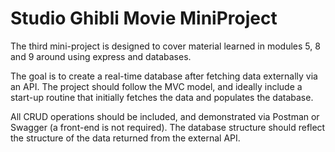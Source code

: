 # Studio Ghibli Movie MiniProject


The third mini-project is designed to cover material learned in modules 5,  8 and 9 around using express and databases. 

The goal is to create a real-time database after fetching data externally via an API. The project should follow the MVC model, and ideally include a start-up routine that initially fetches the data and populates the database. 

All CRUD operations should be included, and demonstrated via Postman or Swagger (a front-end is not required). The database structure should reflect the structure of the data returned from the external API.

